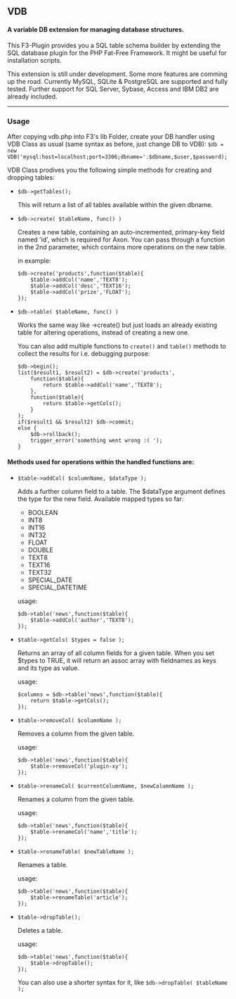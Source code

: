 ## VDB
#### A variable DB extension for managing database structures.

This F3-Plugin provides you a SQL table schema builder by extending the SQL database plugin for the PHP Fat-Free Framework.
It might be useful for installation scripts.

This extension is still under development. Some more features are comming up the road. Currently MySQL, SQLite & PostgreSQL are supported and fully tested. Further support for SQL Server, Sybase, Access and IBM DB2 are already included. 

***

### Usage

After copying vdb.php into F3's lib Folder, create your DB handler using VDB Class as usual (same syntax as before, just change DB to VDB):
`$db = new VDB('mysql:host=localhost;port=3306;dbname='.$dbname,$user,$password);`

VDB Class prodives you the following simple methods for creating and dropping tables:

- 	`$db->getTables();`
	
	This will return a list of all tables available within the given dbname.
	
- 	`$db->create( $tableName, func() )`
	
	Creates a new table, containing an auto-incremented, primary-key field named 'id', which is required for Axon.
	You can pass through a function in the 2nd parameter, which contains more operations on the new table.
	
	in example:	
	```
	$db->create('products',function($table){		
		$table->addCol('name','TEXT8');
		$table->addCol('desc','TEXT16');
		$table->addCol('prize','FLOAT');	
	});
	```

- 	`$db->table( $tableName, func() )`

	Works the same way like ->create() but just loads an already existing table for altering operations, instead of creating a new one.	
	
	You can also add multiple functions to `create()` and `table()` methods to collect the results for i.e. debugging purpose:
	```
	$db->begin();
	list($result1, $result2) = $db->create('products',
		function($table){	
			return $table->addCol('name','TEXT8');
		},
		function($table){	
			return $table->getCols();
		}
	);
	if($result1 && $result2) $db->commit;
	else {
		$db->rollback();
		trigger_error('something went wrong :( ');
	}
	```
		

#### Methods used for operations within the handled functions are:

- 	`$table->addCol( $columnName, $dataType );`
	
	Adds a further column field to a table. The $dataType argument defines the type for the new field.
	Available mapped types so far:
	
	- BOOLEAN
	- INT8
	- INT16
	- INT32
	- FLOAT
	- DOUBLE
	- TEXT8
	- TEXT16
	- TEXT32
	- SPECIAL_DATE
	- SPECIAL_DATETIME	
	
	usage:
	```
	$db->table('news',function($table){		
		$table->addCol('author','TEXT8');	
	});	
	```			

-	`$table->getCols( $types = false );`

	Returns an array of all column fields for a given table. When you set $types to TRUE, it will return an assoc array with fieldnames as keys and its type as value.

	usage:
	```
	$columns = $db->table('news',function($table){		
		return $table->getCols();	
	});	
	```	
	
	
-	`$table->removeCol( $columnName );`

	Removes a column from the given table.
	
	usage:
	```
	$db->table('news',function($table){		
		$table->removeCol('plugin-xy');	
	});	
	```	

-	`$table->renameCol( $currentColumnName, $newColumnName );`

	Renames a column from the given table.
	
	usage:
	```
	$db->table('news',function($table){		
		$table->renameCol('name','title');	
	});	
	```
	
-	`$table->renameTable( $newTableName );` 
	
	Renames a table.
	
	usage:
	```
	$db->table('news',function($table){		
		$table->renameTable('article');	
	});
	```	
	
-	`$table->dropTable();`

	Deletes a table.
	
	usage:
	```
	$db->table('news',function($table){		
		$table->dropTable();	
	});	
	```	
	You can also use a shorter syntax for it, like `$db->dropTable( $tableName );`



